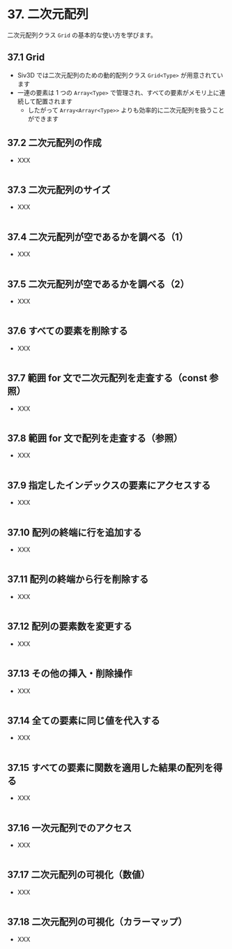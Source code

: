 # 37. 二次元配列
二次元配列クラス `Grid` の基本的な使い方を学びます。

## 37.1 Grid
- Siv3D では二次元配列のための動的配列クラス `Grid<Type>` が用意されています
- 一連の要素は 1 つの `Array<Type>` で管理され、すべての要素がメモリ上に連続して配置されます
	- したがって `Array<Arrayr<Type>>` よりも効率的に二次元配列を扱うことができます


## 37.2 二次元配列の作成
- XXX

```cpp

```


## 37.3 二次元配列のサイズ
- XXX

```cpp

```



## 37.4 二次元配列が空であるかを調べる（1）
- XXX

```cpp

```



## 37.5 二次元配列が空であるかを調べる（2）
- XXX

```cpp

```



## 37.6 すべての要素を削除する
- XXX

```cpp

```



## 37.7 範囲 for 文で二次元配列を走査する（const 参照）
- XXX

```cpp

```



## 37.8 範囲 for 文で配列を走査する（参照）
- XXX

```cpp

```



## 37.9 指定したインデックスの要素にアクセスする
- XXX

```cpp

```



## 37.10 配列の終端に行を追加する
- XXX

```cpp

```



## 37.11 配列の終端から行を削除する
- XXX

```cpp

```



## 37.12 配列の要素数を変更する
- XXX

```cpp

```


## 37.13 その他の挿入・削除操作
- XXX

```cpp

```



## 37.14 全ての要素に同じ値を代入する
- XXX

```cpp

```



## 37.15 すべての要素に関数を適用した結果の配列を得る
- XXX

```cpp

```



## 37.16 一次元配列でのアクセス
- XXX

```cpp

```



## 37.17 二次元配列の可視化（数値）
- XXX

```cpp

```



## 37.18 二次元配列の可視化（カラーマップ）
- XXX

```cpp

```
